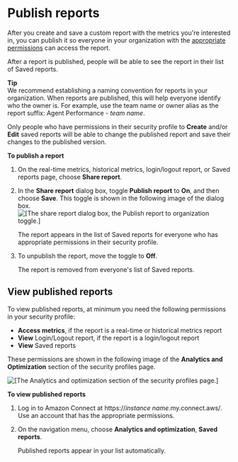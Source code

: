 # Publish reports<a name="publish-reports"></a>

After you create and save a custom report with the metrics you're interested in, you can publish it so everyone in your organization with the [appropriate permissions](#view-published-reports) can access the report\.

After a report is published, people will be able to see the report in their list of Saved reports\.

**Tip**  
We recommend establishing a naming convention for reports in your organization\. When reports are published, this will help everyone identify who the owner is\. For example, use the team name or owner alias as the report suffix: Agent Performance \- *team name*\.

Only people who have permissions in their security profile to **Create** and/or **Edit** saved reports will be able to change the published report and save their changes to the published version\.

**To publish a report**

1. On the real\-time metrics, historical metrics, login/logout report, or Saved reports page, choose **Share report**\.

1. In the **Share report** dialog box, toggle **Publish report** to **On**, and then choose **Save**\. This toggle is shown in the following image of the dialog box\.  
![\[The share report dialog box, the Publish report to organization toggle.\]](http://docs.aws.amazon.com/connect/latest/adminguide/images/publish-a-report.png)

   The report appears in the list of Saved reports for everyone who has appropriate permissions in their security profile\.

1. To unpublish the report, move the toggle to **Off**\. 

   The report is removed from everyone's list of Saved reports\.

## View published reports<a name="view-published-reports"></a>

To view published reports, at minimum you need the following permissions in your security profile:
+  **Access metrics**, if the report is a real\-time or historical metrics report
+  **View** Login/Logout report, if the report is a login/logout report
+  **View** Saved reports

These permissions are shown in the following image of the **Analytics and Optimization** section of the security profiles page\.

![\[The Analytics and optimization section of the security profiles page.\]](http://docs.aws.amazon.com/connect/latest/adminguide/images/permissions-view-saved-metrics-reports.png)

**To view published reports**

1. Log in to Amazon Connect at https://*instance name*\.my\.connect\.aws/\. Use an account that has the appropriate permissions\.

1. On the navigation menu, choose **Analytics and optimization**, **Saved reports**\. 

   Published reports appear in your list automatically\.